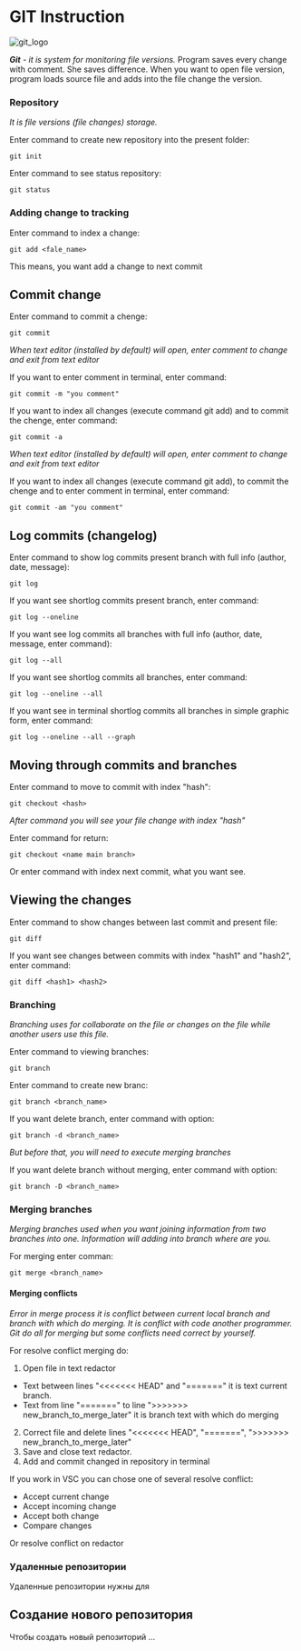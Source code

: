 # GIT Instruction

![git_logo](git_logo.jpeg)

_**Git** - it is system for monitoring file versions._ Program saves every change with comment. She saves difference. When you want to open file version, program loads source file and adds into the file change the version.

### Repository

*It is file versions (file changes) storage.*

Enter command to create new repository into the present folder:

    git init

Enter command to see status repository:

    git status

### Adding change to tracking

Enter command to index a change:

    git add <fale_name>

This means, you want add a change to next commit

## Commit change

Enter command to commit a chenge:

    git commit

*When text editor (installed by default) will open, enter comment to change and exit from text editor*

If you want to enter comment in terminal, enter command:

    git commit -m "you comment"

If you want to index all changes (execute command git add) and to commit the chenge, enter command:

    git commit -a

*When text editor (installed by default) will open, enter comment to change and exit from text editor*

If you want to index all changes (execute command git add), to commit the chenge and to enter comment in terminal, enter command:

    git commit -am "you comment"

## Log commits (changelog)

Enter command to show log commits present branch with full info (author, date, message):

    git log 

If you want see shortlog commits present branch, enter command:

    git log --oneline

If you want see log commits all branches with full info (author, date, message, enter command):

    git log --all

If you want see shortlog commits all branches, enter command:

    git log --oneline --all

If you want see in terminal shortlog commits all branches in simple graphic form, enter command:

    git log --oneline --all --graph

## Moving through commits and branches

Enter command to move to commit with index "hash":

    git checkout <hash>

*After command you will see your file change with index "hash"*

Enter command for return:

    git checkout <name main branch>

Or enter command with index next commit, what you want see.

## Viewing the changes

Enter command to show changes between last commit and present file:

    git diff

If you want see changes between commits with index "hash1" and "hash2", enter command:

    git diff <hash1> <hash2>

### Branching

*Branching uses for collaborate on the file or changes on the file while another users use this file.*

Enter command to viewing branches:

    git branch

Enter command to create new branc:

    git branch <branch_name>

If you want delete branch, enter command with option:

    git branch -d <branch_name>

*But before that, you will need to execute merging branches*

If you want delete branch without merging, enter command with option:

    git branch -D <branch_name>
### Merging branches

*Merging branches used when you want joining information from two branches into one. Information will adding into branch where are you.* 

For merging enter comman:

    git merge <branch_name>

#### Merging conflicts

*Error in merge process it is conflict between current local branch and branch with which do merging. It is conflict with code another programmer. Git do all for merging but some conflicts need correct by yourself.*

For resolve conflict merging do:

1. Open file in text redactor
* Text between lines "<<<<<<< HEAD" and  "=======" it is text current branch.
* Text from line "=======" to line ">>>>>>> new_branch_to_merge_later" it is branch text with which do merging
2. Correct file and delete lines  "<<<<<<< HEAD",  "=======", ">>>>>>> new_branch_to_merge_later"
3. Save and close text redactor.
4. Add and commit changed in repository in terminal

If you work in VSC you can chose one of several resolve conflict:

* Accept current change
* Accept incoming change
* Accept both change
* Compare changes

Or resolve conflict  on redactor

### Удаленные репозитории

Удаленные репозитории нужны для 

## Создание нового репозитория

Чтобы создать новый репозиторий ...
